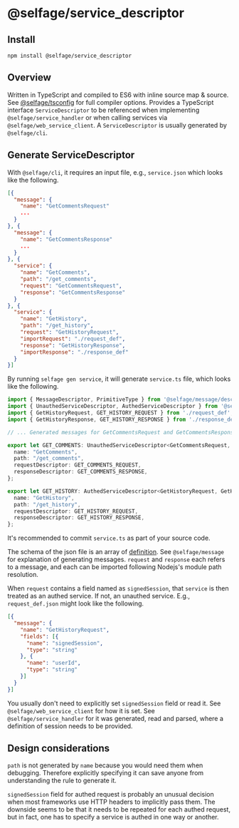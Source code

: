 # @selfage/service_descriptor

## Install

`npm install @selfage/service_descriptor`

## Overview

Written in TypeScript and compiled to ES6 with inline source map & source. See [@selfage/tsconfig](https://www.npmjs.com/package/@selfage/tsconfig) for full compiler options. Provides a TypeScript interface `ServiceDescriptor` to be referenced when implementing `@selfage/service_handler` or when calling services via `@selfage/web_service_client`. A `ServiceDescriptor` is usually generated by `@selfage/cli`.

## Generate ServiceDescriptor

With `@selfage/cli`, it requires an input file, e.g., `service.json` which looks like the following.

```JSON
[{
  "message": {
    "name": "GetCommentsRequest"
    ...
  }
}, {
  "message": {
    "name": "GetCommentsResponse"
    ...
  }
}, {
  "service": {
    "name": "GetComments",
    "path": "/get_comments",
    "request": "GetCommentsRequest",
    "response": "GetCommentsResponse"
  }
}, {
  "service": {
    "name": "GetHistory",
    "path": "/get_history",
    "request": "GetHistoryRequest",
    "importRequest": "./request_def",
    "response": "GetHistoryResponse",
    "importResponse": "./response_def"
  }
}]
```

By running `selfage gen service`, it will generate `service.ts` file, which looks like the following.

```TypeScript
import { MessageDescriptor, PrimitiveType } from '@selfage/message/descriptor';
import { UnauthedServiceDescriptor, AuthedServiceDescriptor } from '@selfage/service_descriptor';
import { GetHistoryRequest, GET_HISTORY_REQUEST } from './request_def';
import { GetHistoryResponse, GET_HISTORY_RESPONSE } from './response_def';

// ... Generated messages for GetCommentsRequest and GetCommentsResponse.

export let GET_COMMENTS: UnauthedServiceDescriptor<GetCommentsRequest, GetCommentsResponse> = {
  name: "GetComments",
  path: "/get_comments",
  requestDescriptor: GET_COMMENTS_REQUEST,
  responseDescriptor: GET_COMMENTS_RESPONSE,
};

export let GET_HISTORY: AuthedServiceDescriptor<GetHistoryRequest, GetHistoryResponse> = {
  name: "GetHistory",
  path: "/get_history",
  requestDescriptor: GET_HISTORY_REQUEST,
  responseDescriptor: GET_HISTORY_RESPONSE,
};
```

It's recommended to commit `service.ts` as part of your source code.

The schema of the json file is an array of [definition](https://github.com/selfage/cli/blob/0f724015a4ea309d80ff231db555fe0383c91329/generate/definition.ts#L73). See `@selfage/message` for explanation of generating messages. `request` and `response` each refers to a message, and each can be imported following Nodejs's module path resolution.

When `request` contains a field named as `signedSession`, that `service` is then treated as an authed service. If not, an unauthed service. E.g., `request_def.json` might look like the following.

```JSON
[{
  "message": {
    "name": "GetHistoryRequest",
    "fields": [{
      "name": "signedSession",
      "type": "string"
    }, {
      "name": "userId",
      "type": "string"
    }]
  }
}]
```

You usually don't need to explicitly set `signedSession` field or read it. See `@selfage/web_service_client` for how it is set. See `@selfage/service_handler` for it was generated, read and parsed, where a definition of session needs to be provided.

## Design considerations

`path` is not generated by `name` because you would need them when debugging. Therefore explicitly specifying it can save anyone from understanding the rule to generate it.

`signedSession` field for authed request is probably an unusual decision when most frameworks use HTTP headers to implicitly pass them. The downside seems to be that it needs to be repeated for each authed request, but in fact, one has to specify a service is authed in one way or another.
